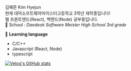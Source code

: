 김혜준 Kim Hyejun  
현재 대덕소프트웨어마이스터고등학교 3학년 재학중입니다!  
웹 프론트엔드(React), 백엔드(Node) 공부중입니다.  
🏫 School : *Daedeok Software Meister High School 3rd grade*  

💬 **Learning language**  
- C/C++  
- Javascript (React, Node)
- typescript

[![Velog's GitHub stats](https://velog-readme-stats.vercel.app/api?name=entry_dsm)](https://velog.io/@entry_dsm/%EC%9D%91-%EB%B0%B0%ED%8F%AC%ED%95%98%EB%A9%B4-%EA%B7%B8%EB%A7%8C%EC%9D%B4%EC%95%BC)
